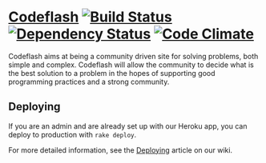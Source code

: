 # [Codeflash](http://codeflash.herokuapp.com) [![Build Status](https://secure.travis-ci.org/codeflash/codeflash.png?branch=master)](http://travis-ci.org/codeflash/codeflash) [![Dependency Status](https://gemnasium.com/codeflash/codeflash.png)](https://gemnasium.com/codeflash/codeflash) [![Code Climate](https://codeclimate.com/github/codeflash/codeflash.png)](https://codeclimate.com/github/codeflash/codeflash)

Codeflash aims at being a community driven site for solving problems, both
simple and complex. Codeflash will allow the community to decide what is the
best solution to a problem in the hopes of supporting good programming practices
and a strong community.

## Deploying
If you are an admin and are already set up with our Heroku app, you can deploy to production with `rake deploy`.

For more detailed information, see the [Deploying](https://github.com/codeflash/codeflash/wiki/Deploying) article on our wiki.

